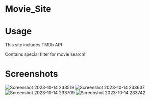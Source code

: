 # Movie_Site

<h1>Usage</h1>
<p>This site includes TMDb API</p>
<p>Contains special filter for movie search!</p>
<h1>Screenshots</h1>

![Screenshot 2023-10-14 233519](https://github.com/AmbroseDAkash/Movie_SIte/assets/93151820/7104f6db-6e39-4ba4-996f-6e5535df84b3)
![Screenshot 2023-10-14 233637](https://github.com/AmbroseDAkash/Movie_SIte/assets/93151820/e5c39460-e398-4f21-b3e0-cad6c73ae67e)
![Screenshot 2023-10-14 233709](https://github.com/AmbroseDAkash/Movie_SIte/assets/93151820/d3fd8f3a-8a9d-46e6-85ff-1effce636212)
![Screenshot 2023-10-14 233742](https://github.com/AmbroseDAkash/Movie_SIte/assets/93151820/576e8d75-2e34-4832-9691-dd9528d92039)




